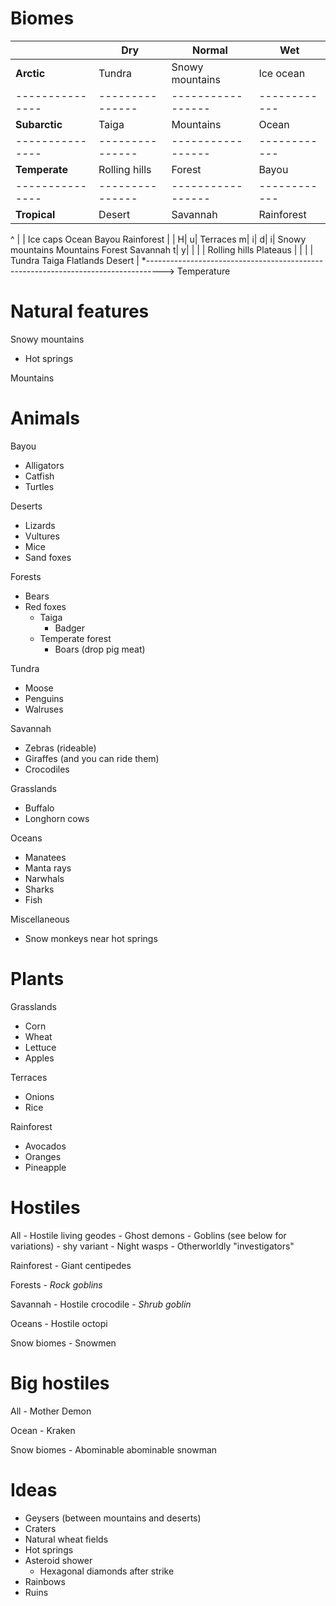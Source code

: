 Biomes
==================

|               | **Dry**       | **Normal**      | **Wet**    |
|---------------|---------------|-----------------|------------|
| **Arctic**    | Tundra        | Snowy mountains | Ice ocean  |
|---------------|---------------|-----------------|------------|
| **Subarctic** | Taiga         | Mountains       | Ocean      |
|---------------|---------------|-----------------|------------|
| **Temperate** | Rolling hills | Forest          | Bayou      |
|---------------|---------------|-----------------|------------|
| **Tropical**  | Desert        | Savannah        | Rainforest |

 ^
 |
 | Ice caps            Ocean                Bayou                Rainforest
 |
 |
H|
u|                               Terraces
m|
i|
d|
i| Snowy mountains           Mountains       Forest                  Savannah
t|
y|
 | 
 |
 |                     Rolling hills                 Plateaus
 |
 |
 |
 | Tundra          Taiga              Flatlands               Desert
 |
 *---------------------------------------------------------------------------------->
                               Temperature

Natural features
===========================================================

Snowy mountains
- Hot springs

Mountains

Animals
===========================================================

Bayou
- Alligators
- Catfish
- Turtles

Deserts
- Lizards
- Vultures
- Mice
- Sand foxes

Forests
- Bears
- Red foxes
    * Taiga
        - Badger
    * Temperate forest
        - Boars (drop pig meat)

Tundra
- Moose
- Penguins
- Walruses

Savannah
- Zebras (rideable)
- Giraffes (and you can ride them)
- Crocodiles

Grasslands
- Buffalo
- Longhorn cows

Oceans
- Manatees
- Manta rays
- Narwhals
- Sharks
- Fish

Miscellaneous
- Snow monkeys near hot springs

Plants
===========================================================

Grasslands
- Corn
- Wheat
- Lettuce
- Apples

Terraces
- Onions
- Rice

Rainforest
- Avocados
- Oranges
- Pineapple


Hostiles
===========================================================

All
    - Hostile living geodes
    - Ghost demons
    - Goblins (see below for variations)
        - shy variant
    - Night wasps
    - Otherworldly "investigators"

Rainforest
    - Giant centipedes

Forests
    - *Rock goblins*

Savannah
    - Hostile crocodile
    - *Shrub goblin*

Oceans
    - Hostile octopi

Snow biomes
    - Snowmen

Big hostiles
===========================================================

All
    - Mother Demon

Ocean
    - Kraken

Snow biomes
    - Abominable abominable snowman

Ideas
===========================================================
- Geysers (between mountains and deserts)
- Craters
- Natural wheat fields
- Hot springs
- Asteroid shower
    - Hexagonal diamonds after strike
- Rainbows
- Ruins

